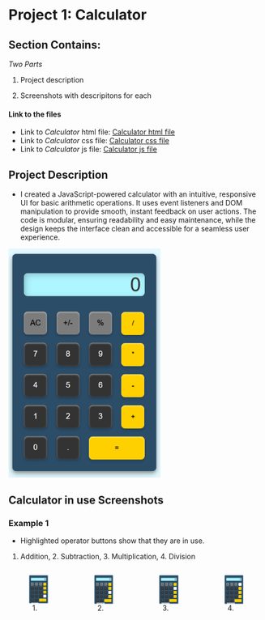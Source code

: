 # Project 1: Calculator 

## Section Contains:

*Two Parts*

1. Project description

2. Screenshots with descripitons for each

#### Link to the files

* Link to *Calculator* html file: [Calculator html file](index.html "html file")
* Link to *Calculator* css file: [Calculator css file](style.css "css file")
* Link to *Calculator* js file: [Calculator js file](function.js "js file")

## Project Description

* I created a JavaScript-powered calculator with an intuitive, responsive UI for basic arithmetic operations. It uses event listeners and DOM manipulation to provide smooth, instant feedback on user actions. The code is modular, ensuring readability and easy maintenance, while the design keeps the interface clean and accessible for a seamless user experience.

<img src="img/p1_calculator.PNG" alt="Calculator IMG 1" title="Calculator IMG 1" width="300" height="auto">

## Calculator in use Screenshots

### Example 1

* Highlighted operator buttons show that they are in use.
1. Addition, 2. Subtraction, 3. Multiplication, 4. Division

<div style="display: flex; gap: 10px;">
  <figure style="position: relative; display: inline-block;">
    <figcaption style="position: absolute; top: 55px; left: 5px; background-color: rgba(255, 255, 255, 0.6); padding: 2px;">1.</figcaption>
    <img src="img/p2_calculator.PNG" alt="Calculator IMG 2" title="1." width="200">
  </figure>
  <figure style="position: relative; display: inline-block;">
    <figcaption style="position: absolute; top: 55px; left: 5px; background-color: rgba(255, 255, 255, 0.6); padding: 2px;">2.</figcaption>
    <img src="img/p3_calculator.PNG" alt="Calculator IMG 3" title="2." width="200">
  </figure>
  <figure style="position: relative; display: inline-block;">
    <figcaption style="position: absolute; top: 55px; left: 5px; background-color: rgba(255, 255, 255, 0.6); padding: 2px;">3.</figcaption>
    <img src="img/p4_calculator.PNG" alt="Calculator IMG 4" title="3." width="200">
  </figure>
  <figure style="position: relative; display: inline-block;">
    <figcaption style="position: absolute; top: 55px; left: 5px; background-color: rgba(255, 255, 255, 0.6); padding: 2px;">4.</figcaption>
    <img src="img/p5_calculator.PNG" alt="Calculator IMG 5" title="4." width="200">
  </figure>
</div>





